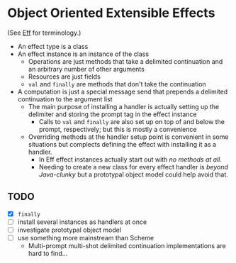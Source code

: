 # Object Oriented Extensible Effects

(See [Eff](http://www.eff-lang.org/) for terminology.)

* An effect type is a class
* An effect instance is an instance of the class
    - Operations are just methods that take a delimited continuation and an
      arbitrary number of other arguments
    - Resources are just fields
    - `val` and `finally` are methods that don't take the continuation
* A computation is just a special message send that prepends a delimited
  continuation to the argument list
    - The main purpose of installing a handler is actually setting up the
      delimiter and storing the prompt tag in the effect instance
        * Calls to `val` and `finally` are also set up on top of and below the
          prompt, respectively; but this is mostly a convenience
    - Overriding methods at the handler setup point is convenient in some
      situations but complects defining the effect with installing it as a
      handler.
        * In Eff effect instances actually start out with *no methods at all*.
        * Needing to create a new class for every effect handler is *beyond
          Java-clunky* but a prototypal object model could help avoid that.

## TODO

- [x] `finally`
- [ ] install several instances as handlers at once
- [ ] investigate prototypal object model
- [ ] use something more mainstream than Scheme
    * Multi-prompt multi-shot delimited continuation implementations are hard to
      find...
